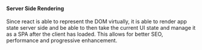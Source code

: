 #### Server Side Rendering

Since react is able to represent the DOM virtually, it is able to render app state server side and be able to then take the current UI state and manage it as a SPA after the client has loaded. This allows for better SEO, performance and progressive enhancement.
